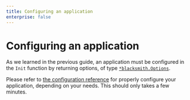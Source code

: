 ```yaml
---
title: Configuring an application
enterprise: false
---
```


# Configuring an application

As we learned in the previous guide, an application must be configured in the
`Init` function by returning options, of type
[`*blacksmith.Options`](https://pkg.go.dev/github.com/nunchistudio/blacksmith?tab=doc#Options).

Please refer to [the configuration reference](/blacksmith/options) for properly
configure your application, depending on your needs. This should only takes a
few minutes.
